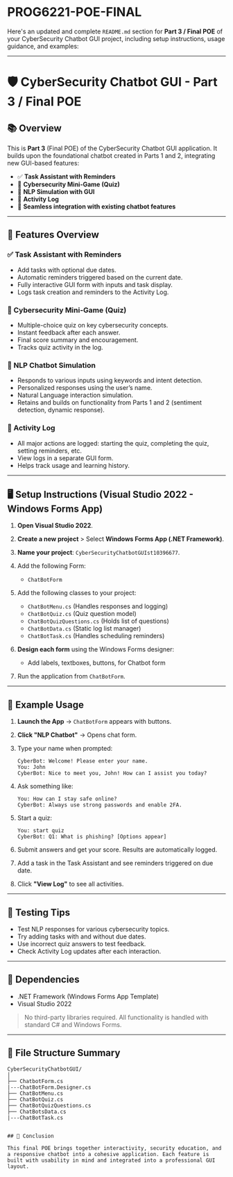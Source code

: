 # PROG6221-POE-FINAL
Here's an updated and complete `README.md` section for **Part 3 / Final POE** of your CyberSecurity Chatbot GUI project, including setup instructions, usage guidance, and examples:

---

# 🛡️ CyberSecurity Chatbot GUI - Part 3 / Final POE

## 📚 Overview

This is **Part 3** (Final POE) of the CyberSecurity Chatbot GUI application. It builds upon the foundational chatbot created in Parts 1 and 2, integrating new GUI-based features:

* ✅ **Task Assistant with Reminders**
* 🧠 **Cybersecurity Mini-Game (Quiz)**
* 💬 **NLP Simulation with GUI**
* 📑 **Activity Log**
* 🔗 **Seamless integration with existing chatbot features**

---

## 🚀 Features Overview

### ✅ Task Assistant with Reminders

* Add tasks with optional due dates.
* Automatic reminders triggered based on the current date.
* Fully interactive GUI form with inputs and task display.
* Logs task creation and reminders to the Activity Log.

### 🧠 Cybersecurity Mini-Game (Quiz)

* Multiple-choice quiz on key cybersecurity concepts.
* Instant feedback after each answer.
* Final score summary and encouragement.
* Tracks quiz activity in the log.

### 💬 NLP Chatbot Simulation

* Responds to various inputs using keywords and intent detection.
* Personalized responses using the user’s name.
* Natural Language interaction simulation.
* Retains and builds on functionality from Parts 1 and 2 (sentiment detection, dynamic response).

### 📑 Activity Log

* All major actions are logged: starting the quiz, completing the quiz, setting reminders, etc.
* View logs in a separate GUI form.
* Helps track usage and learning history.

---

## 🖥️ Setup Instructions (Visual Studio 2022 - Windows Forms App)

1. **Open Visual Studio 2022**.
2. **Create a new project** > Select **Windows Forms App (.NET Framework)**.
3. **Name your project**: `CyberSecurityChatbotGUIst10396677`.
4. Add the following Form:

   * `ChatBotForm`
     
5. Add the following classes to your project:

   * `ChatBotMenu.cs` (Handles responses and logging)
   * `ChatBotQuiz.cs` (Quiz question model)
   * `ChatBotQuizQuestions.cs` (Holds list of questions)
   * `ChatBotData.cs` (Static log list manager)
   * `ChatBotTask.cs` (Handles scheduling reminders)
6. **Design each form** using the Windows Forms designer:

   * Add labels, textboxes, buttons, for Chatbot form
7. Run the application from `ChatBotForm`.

---

## 📸 Example Usage

1. **Launch the App** → `ChatBotForm` appears with buttons.
2. **Click "NLP Chatbot"** → Opens chat form.
3. Type your name when prompted:

   ```
   CyberBot: Welcome! Please enter your name.
   You: John
   CyberBot: Nice to meet you, John! How can I assist you today?
   ```
4. Ask something like:

   ```
   You: How can I stay safe online?
   CyberBot: Always use strong passwords and enable 2FA.
   ```
5. Start a quiz:

   ```
   You: start quiz
   CyberBot: Q1: What is phishing? [Options appear]
   ```
6. Submit answers and get your score. Results are automatically logged.
7. Add a task in the Task Assistant and see reminders triggered on due date.
8. Click **"View Log"** to see all activities.

---

## 🧪 Testing Tips

* Test NLP responses for various cybersecurity topics.
* Try adding tasks with and without due dates.
* Use incorrect quiz answers to test feedback.
* Check Activity Log updates after each interaction.

---

## 🔧 Dependencies

* .NET Framework (Windows Forms App Template)
* Visual Studio 2022

> No third-party libraries required. All functionality is handled with standard C# and Windows Forms.

---

## 📁 File Structure Summary

```
CyberSecurityChatbotGUI/
│
├── ChatbotForm.cs
|---ChatBotForm.Designer.cs
├── ChatBotMenu.cs
├── ChatBotQuiz.cs
├── ChatBotQuizQuestions.cs
├── ChatBotsData.cs
|---ChatBotTask.cs


## 🏁 Conclusion

This final POE brings together interactivity, security education, and a responsive chatbot into a cohesive application. Each feature is built with usability in mind and integrated into a professional GUI layout.

